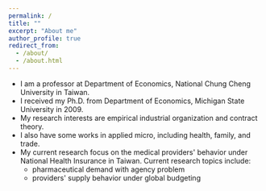 ```yaml
---
permalink: /
title: ""
excerpt: "About me"
author_profile: true
redirect_from:
  - /about/
  - /about.html
---
```


* I am a professor at Department of Economics, National Chung Cheng University in Taiwan.
* I received my Ph.D. from Department of Economics, Michigan State University in 2009.
* My research interests are empirical industrial organization and contract theory.
* I also have some works in applied micro, including health, family, and trade.
* My current research focus on the medical providers' behavior under National Health Insurance in Taiwan. Current research topics include:
  * pharmaceutical demand with agency problem
  * providers' supply behavior under global budgeting 
